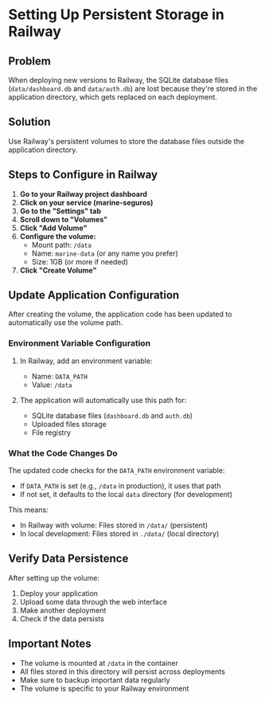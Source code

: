 # Setting Up Persistent Storage in Railway

## Problem
When deploying new versions to Railway, the SQLite database files (`data/dashboard.db` and `data/auth.db`) are lost because they're stored in the application directory, which gets replaced on each deployment.

## Solution
Use Railway's persistent volumes to store the database files outside the application directory.

## Steps to Configure in Railway

1. **Go to your Railway project dashboard**
2. **Click on your service (marine-seguros)**
3. **Go to the "Settings" tab**
4. **Scroll down to "Volumes"**
5. **Click "Add Volume"**
6. **Configure the volume:**
   - Mount path: `/data`
   - Name: `marine-data` (or any name you prefer)
   - Size: 1GB (or more if needed)
7. **Click "Create Volume"**

## Update Application Configuration

After creating the volume, the application code has been updated to automatically use the volume path.

### Environment Variable Configuration

1. In Railway, add an environment variable:
   - Name: `DATA_PATH`
   - Value: `/data`

2. The application will automatically use this path for:
   - SQLite database files (`dashboard.db` and `auth.db`)
   - Uploaded files storage
   - File registry

### What the Code Changes Do

The updated code checks for the `DATA_PATH` environment variable:
- If `DATA_PATH` is set (e.g., `/data` in production), it uses that path
- If not set, it defaults to the local `data` directory (for development)

This means:
- In Railway with volume: Files stored in `/data/` (persistent)
- In local development: Files stored in `./data/` (local directory)

## Verify Data Persistence

After setting up the volume:

1. Deploy your application
2. Upload some data through the web interface
3. Make another deployment
4. Check if the data persists

## Important Notes

- The volume is mounted at `/data` in the container
- All files stored in this directory will persist across deployments
- Make sure to backup important data regularly
- The volume is specific to your Railway environment